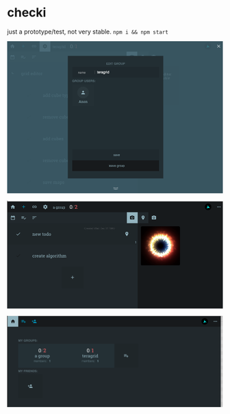 # checki
just a prototype/test, not very stable.
`npm i && npm start`
<p align="center"><img src="/screens/1.png" /></p>
<p align="center"><img src="/screens/2.png" /></p>
<p align="center"><img src="/screens/3.png" /></p>